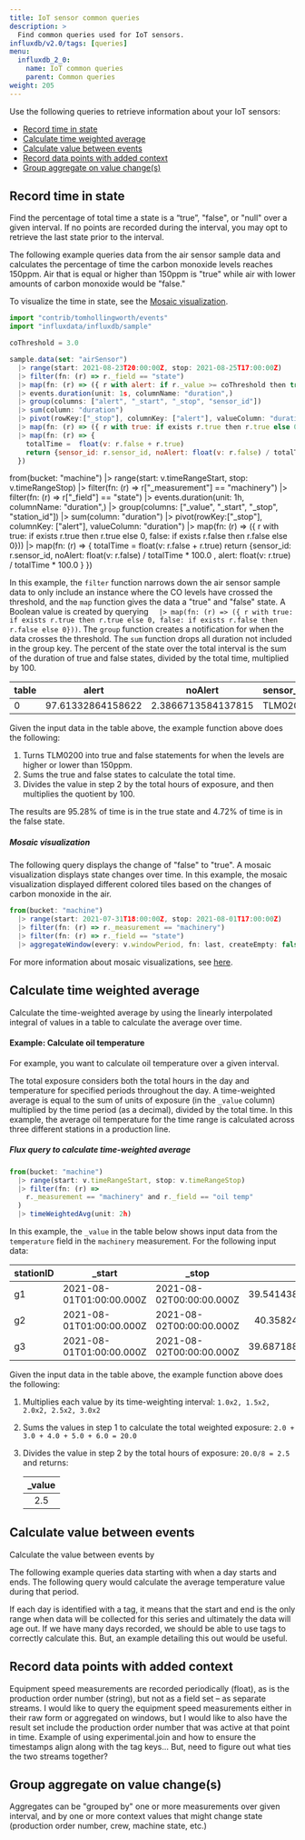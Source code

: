```yaml
---
title: IoT sensor common queries
description: >
  Find common queries used for IoT sensors.
influxdb/v2.0/tags: [queries]
menu:
  influxdb_2_0:
    name: IoT common queries
    parent: Common queries
weight: 205
---
```


Use the following queries to retrieve information about your IoT sensors:
- [Record time in state](#record-time-in-state)
- [Calculate time weighted average](#calculate-time-weighted-average)
- [Calculate value between events](#calculate-value-between-events)
- [Record data points with added context](#record-data-points-with-added-context)
- [Group aggregate on value change(s)](#group-aggregate-on-value-changes)

## Record time in state

Find the percentage of total time a state is a “true”, "false", or "null" over a given interval. If no points are recorded during the interval, you may opt to retrieve the last state prior to the interval.

The following example queries data from the air sensor sample data and calculates the percentage of time the carbon monoxide levels reaches 150ppm. Air that is equal or higher than 150ppm is "true" while air with lower amounts of carbon monoxide would be "false." 

To visualize the time in state, see the [Mosaic visualization](#mosaic-visualization).

```js
import "contrib/tomhollingworth/events"
import "influxdata/influxdb/sample"

coThreshold = 3.0

sample.data(set: "airSensor")
  |> range(start: 2021-08-23T20:00:00Z, stop: 2021-08-25T17:00:00Z)
  |> filter(fn: (r) => r._field == "state")
  |> map(fn: (r) => ({ r with alert: if r._value >= coThreshold then true else false }))
  |> events.duration(unit: 1s, columnName: "duration",)
  |> group(columns: ["alert", "_start", "_stop", "sensor_id"])
  |> sum(column: "duration")
  |> pivot(rowKey:["_stop"], columnKey: ["alert"], valueColumn: "duration")
  |> map(fn: (r) => ({ r with true: if exists r.true then r.true else 0, false: if exists r.false then r.false else 0}))
  |> map(fn: (r) => { 
    totalTime =  float(v: r.false + r.true)
    return {sensor_id: r.sensor_id, noAlert: float(v: r.false) / totalTime * 100.0 , alert: float(v: r.true) / totalTime * 100.0 }
  })
```
from(bucket: "machine")
  |> range(start: v.timeRangeStart, stop: v.timeRangeStop)
  |> filter(fn: (r) => r["_measurement"] == "machinery")
  |> filter(fn: (r) => r["_field"] == "state")
  |> events.duration(unit: 1h, columnName: "duration",)
  |> group(columns: ["_value", "_start", "_stop", "station_id"])
  |> sum(column: "duration")
  |> pivot(rowKey:["_stop"], columnKey: ["alert"], valueColumn: "duration")
  |> map(fn: (r) => ({ r with true: if exists r.true then r.true else 0, false: if exists r.false then r.false else 0}))
  |> map(fn: (r) => { 
    totalTime =  float(v: r.false + r.true)
    return {sensor_id: r.sensor_id, noAlert: float(v: r.false) / totalTime * 100.0 , alert: float(v: r.true) / totalTime * 100.0 }
  })

In this example, the `filter` function narrows down the air sensor sample data to only include an instance where the CO levels have crossed the threshold, and the `map` function gives the data a "true" and "false" state. A Boolean value is created by querying `  |> map(fn: (r) => ({ r with true: if exists r.true then r.true else 0, false: if exists r.false then r.false else 0}))`. 
The `group` function creates a notification for when the data crosses the threshold. 
The `sum` function drops all duration not included in the group key. 
The percent of the state over the total interval is the sum of the duration of true and false states, divided by the total time, multiplied by 100. 

| table | alert             | noAlert            | sensor_id |
| ----- | ----------------- | ------------------ | --------- |
| 0     | 97.61332864158622 | 2.3866713584137815 | TLM0200   |

Given the input data in the table above, the example function above does the following:

1. Turns TLM0200 into true and false statements for when the levels are higher or lower than 150ppm. 
2. Sums the true and false states to calculate the total time.
3. Divides the value in step 2 by the total hours of exposure, and then multiplies the quotient by 100.

The results are 95.28% of time is in the true state and 4.72% of time is in the false state.

##### Mosaic visualization 

The following query displays the change of "false" to "true". A mosaic visualization displays state changes over time. In this example, the mosaic visualization displayed different colored tiles based on the changes of carbon monoxide in the air. 

```js
from(bucket: "machine")
  |> range(start: 2021-07-31T18:00:00Z, stop: 2021-08-01T17:00:00Z)
  |> filter(fn: (r) => r._measurement == "machinery")
  |> filter(fn: (r) => r._field == "state")
  |> aggregateWindow(every: v.windowPeriod, fn: last, createEmpty: false)
```

For more information about mosaic visualizations, see [here](/influxdb/cloud/visualize-data/visualization-types/mosaic/). 

## Calculate time weighted average

Calculate the time-weighted average by using the linearly interpolated integral of values in a table to calculate the average over time.

#### Example: Calculate oil temperature 

For example, you want to calculate oil temperature over a given interval.  

The total exposure considers both the total hours in the day and temperature for specified periods throughout the day. A time-weighted average is equal to the sum of units of exposure (in the `_value` column) multiplied by the time period (as a decimal), divided by the total time. In this example, the average oil temperature for the time range is calculated across three different stations in a production line. 

##### Flux query to calculate time-weighted average

```js
from(bucket: "machine")
  |> range(start: v.timeRangeStart, stop: v.timeRangeStop)
  |> filter(fn: (r) =>
    r._measurement == "machinery" and r._field == "oil temp"
  )
  |> timeWeightedAvg(unit: 2h)
```

In this example, the `_value` in the table below shows input data from the `temperature` field in the `machinery` measurement. For the following input data:

| stationID | _start                   | _stop                    | _value             |
|:-----     | -----                    | -----                    |             ------:|
| g1        | 2021-08-01T01:00:00.000Z | 2021-08-02T00:00:00.000Z | 39.541438067883554 |
| g2        | 2021-08-01T01:00:00.000Z | 2021-08-02T00:00:00.000Z | 40.35824278556158  |
| g3        | 2021-08-01T01:00:00.000Z | 2021-08-02T00:00:00.000Z | 39.687188602516066 |


Given the input data in the table above, the example function above does the following:

1. Multiplies each value by its time-weighting interval: `1.0x2, 1.5x2, 2.0x2, 2.5x2, 3.0x2`
2. Sums the values in step 1 to calculate the total weighted exposure: `2.0 + 3.0 + 4.0 + 5.0 + 6.0 = 20.0`
3. Divides the value in step 2 by the total hours of exposure: `20.0/8 = 2.5` and returns:

   | _value |
   | :----: |
   |  2.5   |

## Calculate value between events

Calculate the value between events by 

The following example queries data starting with when a day starts and ends. The following query would calculate the average temperature value during that period.

If each day is identified with a tag, it means that the start and end is the only range when data will be collected for this series and ultimately the data will age out. If we have many days recorded, we should be able to use tags to correctly calculate this. But, an example detailing this out would be useful.

## Record data points with added context

Equipment speed measurements are recorded periodically (float), as is the production order number (string), but not as a field set – as separate streams. I would like to query the equipment speed measurements either in their raw form or aggregated on windows, but I would like to also have the result set include the production order number that was active at that point in time. Example of using experimental.join and how to ensure the timestamps align along with the tag keys... But, need to figure out what ties the two streams together?

## Group aggregate on value change(s)

Aggregates can be "grouped by" one or more measurements over given interval, and by one or more context values that might change state (production order number, crew, machine state, etc.)